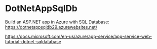 # DotNetAppSqlDb
Build an ASP.NET app in Azure with SQL Database: https://dotnetappsqldb29.azurewebsites.net/

https://docs.microsoft.com/en-us/azure/app-service/app-service-web-tutorial-dotnet-sqldatabase
